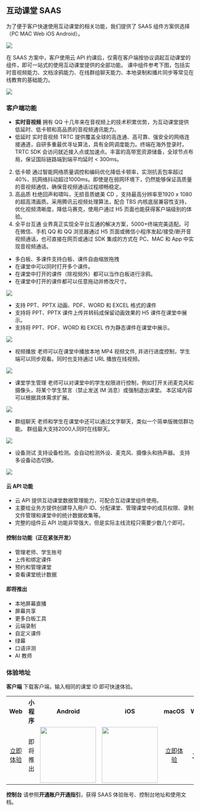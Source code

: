 ## 互动课堂 SAAS

为了便于客户快速使用互动课堂的相关功能，我们提供了 SAAS 组件方案供选择（PC MAC Web iOS Android）。

![](https://main.qcloudimg.com/raw/07e170f624b122958982ef46ea06d421.png)

在 SAAS 方案中，客户使用云 API 约课后，仅需在客户端按协议调起互动课堂的组件，即可一站式的使用互动课堂提供的全部功能。
课中组件参考下图，包括实时音视频能力、文档涂鸦能力、在线群组聊天能力、本地录制和播片同步等常见在线教育的基础能力。

![](https://main.qcloudimg.com/raw/ea3692fd322dbcc7d86c3fc3cc6d3c59.jpg)

### 客户端功能

-  **实时音视频** 拥有 QQ 十几年来在音视频上的技术积累优势，为互动课堂提供低延时、低卡顿和高品质的音视频通讯能力。
 - 低延时
 实时音视频 TRTC 提供覆盖全球的高连通、高可靠、强安全的网络连接通道，自研多重最优寻址算法，具有全网调度能力。终端在海外登录时，TRTC SDK 会访问就近接入点或加速点。丰富的高带宽资源储备，全球节点布局，保证国际链路端到端平均延时 < 300ms。 
 2. 低卡顿
通过智能网络质量调控和编码优化降低卡顿率，实测抗丢包率超过40%、抗网络抖动超过1000ms。即使是在弱网环境下，仍然能够保证高质量的音视频通信，确保音视频通话过程顺畅稳定。
 3. 高品质
杜绝回声和啸叫，无损音质媲美 CD ，支持最高分辨率至1920 x 1080的超高清画质。采用腾讯云视频处理算法，配合 TBS 内核底层兼容性支持，优化视频清晰度，降低马赛克，使用户通过 H5 页面也能获得客户端级别的体验。
 4. 全平台互通
业界真正实现全平台互通的解决方案，5000+终端完美适配。可在微信、手机 QQ 和 QQ 浏览器通过 H5 页面或微信小程序发起/接受/断开音视频通话，也可直接在网页或通过 SDK 集成的方式在 PC、MAC 和 App 中实现音视频通话。

- 多白板、多课件支持白板、课件自由缩放拖拽
 -  在课堂中可以同时打开多个课件。
 - 在课堂中打开的课件（除视频外）都可以当作白板进行涂鸦。 
 - 在课堂中打开的课件都可以任意拖动并修改尺寸。

![](http://dldir1.qq.com/hudongzhibo/saas/白板.gif)

- 支持 PPT、PPTX 动画、PDF、WORD 和 EXCEL 格式的课件
 -  支持将 PPT、PPTX 课件上传并转码成保留动画效果的 H5 课件在课堂中展示。
 - 支持将 PPT、PDF、WORD 和 EXCEL 作为静态课件在课堂中展示。

![](http://dldir1.qq.com/hudongzhibo/saas/动画.gif)

- 视频播放
老师可以在课堂中播放本地 MP4 视频文件, 并进行进度控制，学生端可以同步观看。同时也支持通过 URL 播放在线视频。

 ![](http://dldir1.qq.com/hudongzhibo/saas/视频.gif)
 
- 课堂学生管理
老师可以对课堂中的学生权限进行控制，例如打开关闭麦克风和摄像头，将某个学生禁言（禁止发送 IM 消息）或强制退出课堂。
本区域内容可以根据具体需求扩展。

![](https://main.qcloudimg.com/raw/7a198380117363ac913ce8a76e96257b.png)

- 群组聊天
老师和学生在课堂中还可以通过文字聊天，类似一个简单版微信群功能。
群组最大支持2000人同时在线聊天。

![](http://dldir1.qq.com/hudongzhibo/saas/聊天.gif)

- 设备测试
支持设备检测。会自动检测外设、麦克风、摄像头和扬声器。
支持多设备动态切换。

 ![](https://main.qcloudimg.com/raw/8203e127fbd442c9cb9c9e3f313b4b2f.png)

#### 云 API 功能
* 云 API 提供互动课堂数据管理能力，可配合互动课堂组件使用。
* 主要给业务方提供创建导入用户 ID、分配课堂、管理课堂中的成员权限、录制文件管理和课堂中的统计数据收集等。
* 完整的组件云 API 功能非常强大，但是实际主线流程只需要少数几个即可。

#### 控制台功能（正在紧张开发）
* 管理老师、学生账号
* 上传和绑定课件
* 预约和管理课堂
* 查看课堂统计数据

#### 即将推出
* 本地屏幕直播
* 屏幕共享
* 更多白板工具
* 云端录制
* 自定义课件
* 绿幕
* 口语评测
* AI 教师

### 体验地址
**客户端**
下载客户端，输入相同的课堂 ID 即可快速体验。

<table>
    <tr>
        <th style="text-align:center">Web</th>
        <th style="text-align:center">小程序</th>
        <th style="text-align:center">Android</th>
        <th style="text-align:center">iOS</th>
        <th style="text-align:center">macOS</th>
        <th style="text-align:center">Windows</th>
    </tr>
    <tr>
        <td style="text-align:center"><a href="https://tedu.qcloudtrtc.com/">立即体验</a></td>
        <td style="text-align:center">即将推出</td>
        <td style="text-align:center"><img src="https://main.qcloudimg.com/raw/c9619497d26c6d4ed75921ce2a298596.png" width="150"/></td>
        <td style="text-align:center"><img src="https://main.qcloudimg.com/raw/35664baf9512c57ac3c2b5436ab5d567.png" width="150"/></td>
        <td style="text-align:center"><a href="http://dldir1.qq.com/hudongzhibo/Saas/TClass_Demo.dmg">立即体验</a></td>
        <td style="text-align:center"><a href="http://dldir1.qq.com/hudongzhibo/Saas/TClass_Setup_Demo.exe">立即体验</a></td>
    </tr>
</table>

**控制台**
请参照**开通账户开通指引**，获得 SAAS 体验账号、控制台地址和使用文档。



